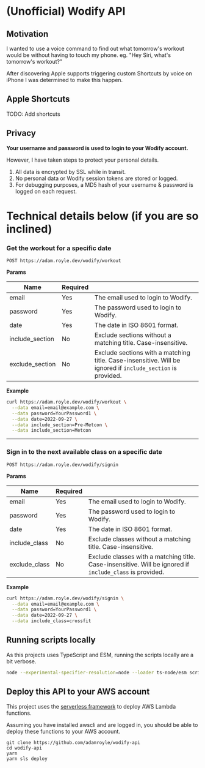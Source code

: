 # (Unofficial) Wodify API

## Motivation

I wanted to use a voice command to find out what tomorrow's workout would be without having to touch my phone. eg. "Hey Siri, what's tomorrow's workout?"

After discovering Apple supports triggering custom Shortcuts by voice on iPhone I was determined to make this happen.

## Apple Shortcuts

TODO: Add shortcuts

## Privacy

**Your username and password is used to login to your Wodify account.**

However, I have taken steps to protect your personal details.

1. All data is encrypted by SSL while in transit.
2. No personal data or Wodify session tokens are stored or logged.
3. For debugging purposes, a MD5 hash of your username & password is logged on each request.

# Technical details below (if you are so inclined)

### Get the workout for a specific date

```
POST https://adam.royle.dev/wodify/workout
```

**Params**

| Name            | Required |                                                                                                             |
| --------------- | -------- | ----------------------------------------------------------------------------------------------------------- |
| email           | Yes      | The email used to login to Wodify.                                                                          |
| password        | Yes      | The password used to login to Wodify.                                                                       |
| date            | Yes      | The date in ISO 8601 format.                                                                                |
| include_section | No       | Exclude sections without a matching title. Case-insensitive.                                                |
| exclude_section | No       | Exclude sections with a matching title. Case-insensitive. Will be ignored if `include_section` is provided. |

**Example**

```sh
curl https://adam.royle.dev/wodify/workout \
  --data email=email@example.com \
  --data password=YourPassword1 \
  --data date=2022-09-27 \
  --data include_section=Pre-Metcon \
  --data include_section=Metcon
```

---

### Sign in to the next available class on a specific date

```
POST https://adam.royle.dev/wodify/signin
```

**Params**

| Name          | Required |                                                                                                          |
| ------------- | -------- | -------------------------------------------------------------------------------------------------------- |
| email         | Yes      | The email used to login to Wodify.                                                                       |
| password      | Yes      | The password used to login to Wodify.                                                                    |
| date          | Yes      | The date in ISO 8601 format.                                                                             |
| include_class | No       | Exclude classes without a matching title. Case-insensitive.                                              |
| exclude_class | No       | Exclude classes with a matching title. Case-insensitive. Will be ignored if `include_class` is provided. |

**Example**

```sh
curl https://adam.royle.dev/wodify/signin \
  --data email=email@example.com \
  --data password=YourPassword1 \
  --data date=2022-09-27 \
  --data include_class=crossfit
```

## Running scripts locally

As this projects uses TypeScript and ESM, running the scripts locally are a bit verbose.

```sh
node --experimental-specifier-resolution=node --loader ts-node/esm scripts/login.ts email@example.com YourPassword1 2022-08-23
```

## Deploy this API to your AWS account

This project uses the [serverless framework](https://www.serverless.com/framework/docs/getting-started) to deploy AWS Lambda functions.

Assuming you have installed awscli and are logged in, you should be able to deploy these functions to your AWS account.

```
git clone https://github.com/adamroyle/wodify-api
cd wodify-api
yarn
yarn sls deploy
```

